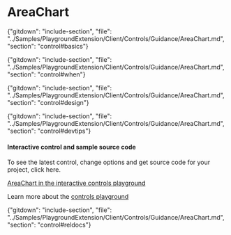 ﻿# AreaChart

{"gitdown": "include-section", "file": "../Samples/PlaygroundExtension/Client/Controls/Guidance/AreaChart.md", "section": "control#basics"}

<!-- TODO get an IMAGE to embed here -->

<!-- TODO get an SAMPLE CODE to embed here -->

{"gitdown": "include-section", "file": "../Samples/PlaygroundExtension/Client/Controls/Guidance/AreaChart.md", "section": "control#when"}

{"gitdown": "include-section", "file": "../Samples/PlaygroundExtension/Client/Controls/Guidance/AreaChart.md", "section": "control#design"}

{"gitdown": "include-section", "file": "../Samples/PlaygroundExtension/Client/Controls/Guidance/AreaChart.md", "section": "control#devtips"}

#### Interactive control and sample source code
To see the latest control, change options and get source code for your project, click here.

<a href="https://ms.portal.azure.com/?Microsoft_Azure_Playground=true#blade/Microsoft_Azure_Playground/ControlsIndexBlade/AreaChart_create_Playground" target="_blank">AreaChart in the interactive controls playground</a>

Learn more about the [controls playground](./top-extensions-controls-playground.md)


{"gitdown": "include-section", "file": "../Samples/PlaygroundExtension/Client/Controls/Guidance/AreaChart.md", "section": "control#reldocs"}
